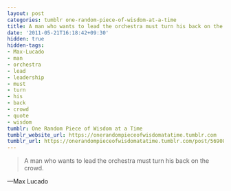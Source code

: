```yaml
---
layout: post
categories: tumblr one-random-piece-of-wisdom-at-a-time
title: A man who wants to lead the orchestra must turn his back on the crowd.
date: '2011-05-21T16:18:42+09:30'
hidden: true
hidden-tags:
- Max-Lucado
- man
- orchestra
- lead
- leadership
- must
- turn
- his
- back
- crowd
- quote
- wisdom
tumblr: One Random Piece of Wisdom at a Time
tumblr_website_url: https://onerandompieceofwisdomatatime.tumblr.com
tumblr_url: https://onerandompieceofwisdomatatime.tumblr.com/post/5690823651/a-man-who-wants-to-lead-the-orchestra-must-turn
---
```

> A man who wants to lead the orchestra must turn his back on the crowd.

—Max Lucado&nbsp;
